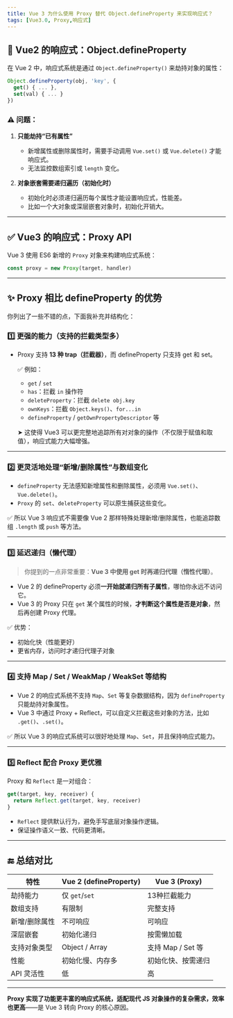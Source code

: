 ```yaml
---
title: Vue 3 为什么使用 Proxy 替代 Object.defineProperty 来实现响应式？
tags: [Vue3.0, Proxy,响应式]
---
```


## 🔁 Vue2 的响应式：Object.defineProperty

在 Vue 2 中，响应式系统是通过 `Object.defineProperty()` 来劫持对象的属性：

```js
Object.defineProperty(obj, 'key', {
  get() { ... },
  set(val) { ... }
})
```

### ⚠️ 问题：

1. **只能劫持“已有属性”**

   * 新增属性或删除属性时，需要手动调用 `Vue.set()` 或 `Vue.delete()` 才能响应式。
   * 无法监控数组索引或 `length` 变化。

2. **对象嵌套需要递归遍历（初始化时）**

   * 初始化时必须递归遍历每个属性才能设置响应式，性能差。
   * 比如一个大对象或深层嵌套对象时，初始化开销大。

---

## ✅ Vue3 的响应式：Proxy API

Vue 3 使用 ES6 新增的 `Proxy` 对象来构建响应式系统：

```js
const proxy = new Proxy(target, handler)
```

---

## ✨ Proxy 相比 defineProperty 的优势

你列出了一些不错的点，下面我补充并结构化：

### 1️⃣ 更强的能力（支持的拦截类型多）

* Proxy 支持 **13 种 trap（拦截器）**，而 defineProperty 只支持 get 和 set。

  ✅ 例如：

  * `get` / `set`
  * `has`：拦截 `in` 操作符
  * `deleteProperty`：拦截 `delete obj.key`
  * `ownKeys`：拦截 `Object.keys()`、`for...in`
  * `defineProperty` / `getOwnPropertyDescriptor` 等

  ➤ 这使得 Vue3 可以更完整地追踪所有对对象的操作（不仅限于赋值和取值），响应式能力大幅增强。

---

### 2️⃣ 更灵活地处理“新增/删除属性”与数组变化

* `defineProperty` 无法感知新增属性和删除属性，必须用 `Vue.set()`、`Vue.delete()`。
* `Proxy` 的 `set`、`deleteProperty` 可以原生捕获这些变化。

✅ 所以 Vue 3 响应式不需要像 Vue 2 那样特殊处理新增/删除属性，也能追踪数组 `.length` 或 `push` 等方法。

---

### 3️⃣ 延迟递归（懒代理）

> 你提到的一点非常重要：**Vue 3 中使用 get 时再递归代理（惰性代理）**。

* Vue 2 的 defineProperty 必须**一开始就递归所有子属性**，哪怕你永远不访问它。
* Vue 3 的 Proxy 只在 `get` 某个属性的时候，**才判断这个属性是否是对象**，然后再创建 Proxy 代理。

✅ 优势：

* 初始化快（性能更好）
* 更省内存，访问时才递归代理子对象

---

### 4️⃣ 支持 Map / Set / WeakMap / WeakSet 等结构

* Vue 2 的响应式系统不支持 `Map`、`Set` 等复杂数据结构，因为 `defineProperty` 只能劫持对象属性。
* Vue 3 中通过 Proxy + Reflect，可以自定义拦截这些对象的方法，比如 `.get()`、`.set()`。

✅ 所以 Vue 3 的响应式系统可以很好地处理 `Map`、`Set`，并且保持响应式能力。

---

### 5️⃣ Reflect 配合 Proxy 更优雅

Proxy 和 `Reflect` 是一对组合：

```js
get(target, key, receiver) {
  return Reflect.get(target, key, receiver)
}
```

* `Reflect` 提供默认行为，避免手写底层对象操作逻辑。
* 保证操作语义一致、代码更清晰。

---

## 🔚 总结对比

| 特性      | Vue 2 (defineProperty) | Vue 3 (Proxy)  |
| ------- | ---------------------- | -------------- |
| 劫持能力    | 仅 `get`/`set`          | 13种拦截能力        |
| 数组支持    | 有限制                    | 完整支持           |
| 新增/删除属性 | 不可响应                   | 可响应            |
| 深层嵌套    | 初始化递归                  | 按需懒加载          |
| 支持对象类型  | Object / Array         | 支持 Map / Set 等 |
| 性能      | 初始化慢、内存多               | 初始化快、按需递归      |
| API 灵活性 | 低                      | 高              |

---

**Proxy 实现了功能更丰富的响应式系统，适配现代 JS 对象操作的复杂需求，效率也更高**——是 Vue 3 转向 Proxy 的核心原因。

